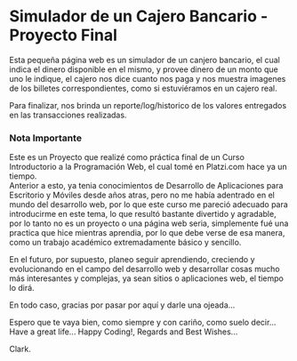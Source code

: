 # Simulador de un Cajero Bancario - Proyecto Final

Esta pequeña página web es un simulador de un canjero bancario, el cual indica el dinero disponible en el mismo, y provee dinero de un monto que uno le indique, el cajero nos dice cuanto nos paga y nos muestra imagenes de los billetes correspondientes, como si estuviéramos en un cajero real. 

Para finalizar, nos brinda un reporte/log/historico de los valores entregados en las transacciones realizadas.

### Nota Importante
Este es un Proyecto que realizé como práctica final de un Curso Introductorio a la Programación Web, el cual tomé en Platzi.com hace ya un tiempo.<br/>Anterior a esto, ya tenia conocimientos de Desarrollo de Aplicaciones para Escritorio y Móviles desde años atras, pero no me había adentrado en el mundo del desarrollo web, por lo que este curso me pareció adecuado para introducirme en este tema, lo que resultó bastante divertido y agradable, por lo tanto no es un proyecto o una página web seria, simplemente fué una practica que hice mientras aprendia, por lo que debe verse de esa manera, como un trabajo académico extremadamente básico y sencillo.

En el futuro, por supuesto, planeo seguir aprendiendo, creciendo y evolucionando en el campo del desarrollo web y desarrollar cosas mucho más interesantes y complejas, ya sean sitios o aplicaciones web, el tiempo lo dirá.

En todo caso, gracias por pasar por aquí y darle una ojeada...

Espero que te vaya bien, como siempre y con cariño, como suelo decir...<br/>
Have a great life... Happy Coding!, Regards and Best Wishes...<br/>

Clark.
